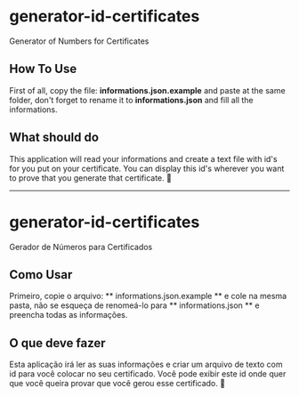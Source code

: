# generator-id-certificates
Generator of Numbers for Certificates

## How To Use

First of all, copy the file: **informations.json.example** and paste at the same folder, don't forget to rename it to **informations.json**  and fill all the informations.

## What should do

This application will read your informations and create a text file with id's for you put on your certificate. You can display this id's wherever you want to prove that you generate that certificate. :star2:

--------------
# generator-id-certificates
Gerador de Números para Certificados

## Como Usar
Primeiro, copie o arquivo: ** informations.json.example ** e cole na mesma pasta, não se esqueça de renomeá-lo para ** informations.json ** e preencha todas as informações.

## O que deve fazer

Esta aplicação irá ler as suas informações e criar um arquivo de texto com id para você colocar no seu certificado. Você pode exibir este id onde quer que você queira provar que você gerou esse certificado. :star2:
